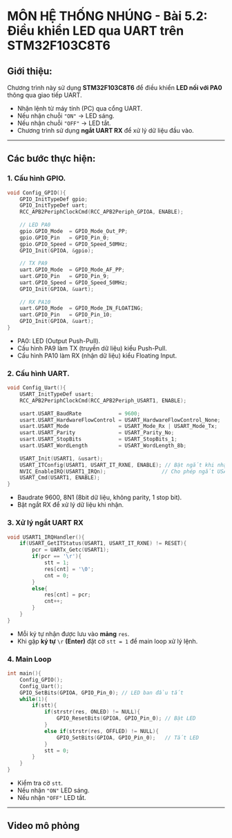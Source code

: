 # MÔN HỆ THỐNG NHÚNG - Bài 5.2: Điều khiển LED qua UART trên STM32F103C8T6

## Giới thiệu:

Chương trình này sử dụng **STM32F103C8T6** để điều khiển **LED nối với PA0** thông qua giao tiếp UART.  
- Nhận lệnh từ máy tính (PC) qua cổng UART.  
- Nếu nhận chuỗi `"ON"` → LED sáng.  
- Nếu nhận chuỗi `"OFF"` → LED tắt.  
- Chương trình sử dụng **ngắt UART RX** để xử lý dữ liệu đầu vào.

---

## Các bước thực hiện:

### 1. Cấu hình GPIO.
```c
void Config_GPIO(){
    GPIO_InitTypeDef gpio;
    GPIO_InitTypeDef uart;
    RCC_APB2PeriphClockCmd(RCC_APB2Periph_GPIOA, ENABLE);
    
    // LED PA0
    gpio.GPIO_Mode  = GPIO_Mode_Out_PP;
    gpio.GPIO_Pin   = GPIO_Pin_0;
    gpio.GPIO_Speed = GPIO_Speed_50MHz;
    GPIO_Init(GPIOA, &gpio);
    
    // TX PA9
    uart.GPIO_Mode  = GPIO_Mode_AF_PP;
    uart.GPIO_Pin   = GPIO_Pin_9;
    uart.GPIO_Speed = GPIO_Speed_50MHz;
    GPIO_Init(GPIOA, &uart);
    
    // RX PA10
    uart.GPIO_Mode  = GPIO_Mode_IN_FLOATING;
    uart.GPIO_Pin   = GPIO_Pin_10;
    GPIO_Init(GPIOA, &uart);
}
```
- PA0: LED (Output Push-Pull).
- Cấu hình PA9 làm TX (truyền dữ liệu) kiểu Push-Pull.
- Cấu hình PA10 làm RX (nhận dữ liệu) kiểu Floating Input.
  
### 2. Cấu hình UART.
```c
void Config_Uart(){
    USART_InitTypeDef usart;
    RCC_APB2PeriphClockCmd(RCC_APB2Periph_USART1, ENABLE);
    
    usart.USART_BaudRate            = 9600;
    usart.USART_HardwareFlowControl = USART_HardwareFlowControl_None;
    usart.USART_Mode                = USART_Mode_Rx | USART_Mode_Tx;
    usart.USART_Parity              = USART_Parity_No;
    usart.USART_StopBits            = USART_StopBits_1;
    usart.USART_WordLength          = USART_WordLength_8b;
    
    USART_Init(USART1, &usart);
    USART_ITConfig(USART1, USART_IT_RXNE, ENABLE); // Bật ngắt khi nhận dữ liệu
    NVIC_EnableIRQ(USART1_IRQn);                  // Cho phép ngắt USART1 trong NVIC
    USART_Cmd(USART1, ENABLE);
}
```
- Baudrate 9600, 8N1 (8bit dữ liệu, không parity, 1 stop bit).
- Bật ngắt RX để xử lý dữ liệu khi nhận.
  
### 3. Xử lý ngắt UART RX
```c
void USART1_IRQHandler(){
    if(USART_GetITStatus(USART1, USART_IT_RXNE) != RESET){
        pcr = UARTx_Getc(USART1);
        if(pcr == '\r'){
            stt = 1;
            res[cnt] = '\0';
            cnt = 0;
        }
        else{
            res[cnt] = pcr;
            cnt++;
        }
    }
}
```
- Mỗi ký tự nhận được lưu vào **mảng** `res`.
- Khi gặp **ký tự** `\r` **(Enter)** đặt cờ `stt = 1` để main loop xử lý lệnh.

### 4. Main Loop
```c
int main(){
    Config_GPIO();
    Config_Uart();
    GPIO_SetBits(GPIOA, GPIO_Pin_0); // LED ban đầu tắt
    while(1){
        if(stt){
            if(strstr(res, ONLED) != NULL){
                GPIO_ResetBits(GPIOA, GPIO_Pin_0); // Bật LED
            }
            else if(strstr(res, OFFLED) != NULL){
                GPIO_SetBits(GPIOA, GPIO_Pin_0);   // Tắt LED
            }
            stt = 0;
        }
    }
}
```
- Kiểm tra cờ  `stt`.
- Nếu nhận `"ON"` LED sáng.
- Nếu nhận `"OFF"` LED tắt.

---
## Video mô phỏng
>